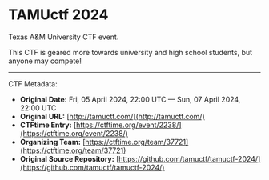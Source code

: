 
# TAMUctf 2024

Texas A&M University CTF event.

This CTF is geared more towards university and high school students, but anyone may compete!

---
CTF Metadata:
- **Original Date:** Fri, 05 April 2024, 22:00 UTC — Sun, 07 April 2024, 22:00 UTC
- **Original URL:** [http://tamuctf.com/](http://tamuctf.com/)
- **CTFtime Entry:** [https://ctftime.org/event/2238/](https://ctftime.org/event/2238/)
- **Organizing Team:** [https://ctftime.org/team/37721](https://ctftime.org/team/37721)
- **Original Source Repository:** [https://github.com/tamuctf/tamuctf-2024/](https://github.com/tamuctf/tamuctf-2024/)

